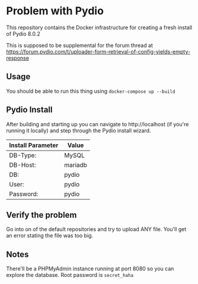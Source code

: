 # Problem with Pydio

This repository contains the Docker infrastructure for creating a fresh install of Pydio 8.0.2

This is supposed to be supplemental for the forum thread at https://forum.pydio.com/t/uploader-form-retrieval-of-config-yields-empty-response

## Usage

You should be able to run this thing using `docker-compose up --build`

## Pydio Install

After building and starting up you can navigate to
http://localhost (if you're running it locally)
and step through the Pydio install wizard.

| Install Parameter | Value |
| --- | --- |
|DB-Type:|MySQL|
|DB-Host:   | mariadb |
|DB:        | pydio  |
|User:      | pydio  |
|Password:  | pydio|

## Verify the problem

Go into on of the default repositories and try to upload ANY file. You'll get an error stating the file was too big.

## Notes

There'll be a PHPMyAdmin instance running at port 8080 so you can explore the database. Root password is `secret_haha`